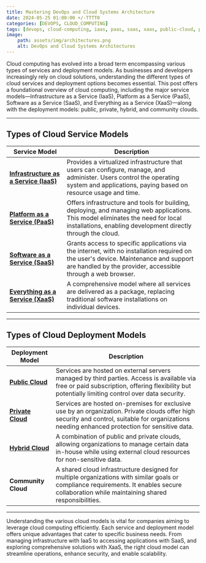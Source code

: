 ```yaml
--- 
title: Mastering DevOps and Cloud Systems Architecture 
date: 2024-05-25 01:00:00 +/-TTTT0
categories: [DEVOPS, CLOUD_COMPUTING]
tags: [devops, cloud-computing, iaas, paas, saas, xaas, public-cloud, private-cloud, hybrid-cloud, community-cloud, cloud-services, cloud-deployment-models, IT-infrastructure, data-security, cloud-architecture, scalable-solutions, business-technology]
image:
    path: assets/img/architectures.png
    alt: DevOps and Cloud Systems Architectures 
---
```


Cloud computing has evolved into a broad term encompassing various types of services and deployment models. As businesses and developers increasingly rely on cloud solutions, understanding the different types of cloud services and deployment options becomes essential. This post offers a foundational overview of cloud computing, including the major service models—Infrastructure as a Service (IaaS), Platform as a Service (PaaS), Software as a Service (SaaS), and Everything as a Service (XaaS)—along with the deployment models: public, private, hybrid, and community clouds.

---

## Types of Cloud Service Models

| Service Model           | Description                                                                                                                                                                                  |
|-------------------------|----------------------------------------------------------------------------------------------------------------------------------------------------------------------------------------------|
| [**Infrastructure as a Service (IaaS)**](https://gaaspkm.online/posts/iaas-infrastructure-as-a-service/) | Provides a virtualized infrastructure that users can configure, manage, and administer. Users control the operating system and applications, paying based on resource usage and time.               |
| [**Platform as a Service (PaaS)**](https://gaaspkm.online/posts/paas-platform-as-a-service/)       | Offers infrastructure and tools for building, deploying, and managing web applications. This model eliminates the need for local installations, enabling development directly through the cloud. |
| [**Software as a Service (SaaS)**](https://gaaspkm.online/posts/saas-software-as-a-service/)       | Grants access to specific applications via the internet, with no installation required on the user's device. Maintenance and support are handled by the provider, accessible through a web browser. |
| [**Everything as a Service (XaaS)**](https://gaaspkm.online/posts/additional-cloud-service-models/)     | A comprehensive model where all services are delivered as a package, replacing traditional software installations on individual devices.                                        |

---

## Types of Cloud Deployment Models

| Deployment Model        | Description                                                                                                                                                                                             |
|-------------------------|---------------------------------------------------------------------------------------------------------------------------------------------------------------------------------------------------------|
| [**Public Cloud**](https://gaaspkm.online/posts/public-cloud/)        | Services are hosted on external servers managed by third parties. Access is available via free or paid subscription, offering flexibility but potentially limiting control over data security.             |
| [**Private Cloud**](https://gaaspkm.online/posts/private-cloud/)       | Services are hosted on-premises for exclusive use by an organization. Private clouds offer high security and control, suitable for organizations needing enhanced protection for sensitive data.          |
| [**Hybrid Cloud**](https://gaaspkm.online/posts/hybrid-cloud/)        | A combination of public and private clouds, allowing organizations to manage certain data in-house while using external cloud resources for non-sensitive data.                                         |
| **Community Cloud**     | A shared cloud infrastructure designed for multiple organizations with similar goals or compliance requirements. It enables secure collaboration while maintaining shared responsibilities.               |

---
Understanding the various cloud models is vital for companies aiming to leverage cloud computing efficiently. Each service and deployment model offers unique advantages that cater to specific business needs. From managing infrastructure with IaaS to accessing applications with SaaS, and exploring comprehensive solutions with XaaS, the right cloud model can streamline operations, enhance security, and enable scalability.

